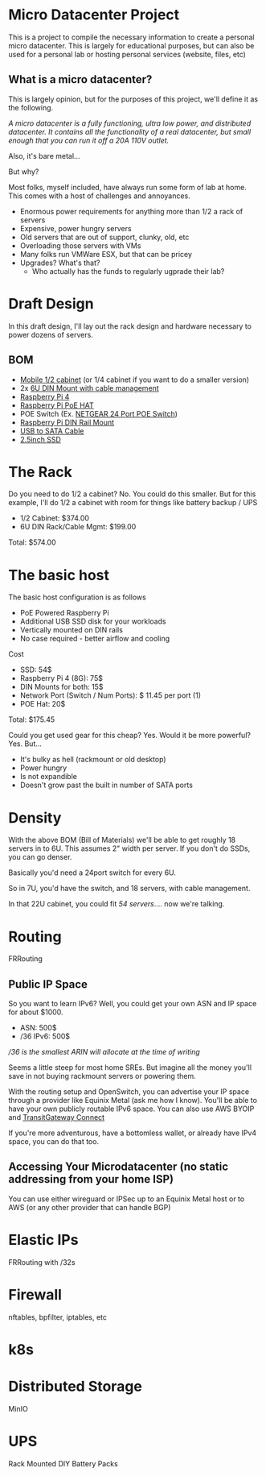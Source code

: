 # Micro Datacenter Project
This is a project to compile the necessary information to create a personal micro datacenter. This is largely for educational purposes, but can also be used for a personal lab or hosting personal services (website, files, etc)

## What is a micro datacenter?
This is largely opinion, but for the purposes of this project, we'll define it as the following.

_A micro datacenter is a fully functioning, ultra low power, and distributed datacenter. It contains all the functionality of a real datacenter, but small enough that you can run it off a 20A 110V outlet._

Also, it's bare metal...

But why? 

Most folks, myself included, have always run some form of lab at home. This comes with a host of challenges and annoyances.
- Enormous power requirements for anything more than 1/2 a rack of servers
- Expensive, power hungry servers
- Old servers that are out of support, clunky, old, etc
- Overloading those servers with VMs
- Many folks run VMWare ESX, but that can be pricey
- Upgrades? What's that? 
  - Who actually has the funds to regularly ugprade their lab?

# Draft Design
In this draft design, I'll lay out the rack design and hardware necessary to power dozens of servers. 

## BOM
- [Mobile 1/2 cabinet](https://www.amazon.com/NavePoint-Server-Cabinet-Casters-Shelves/dp/B01I48EJOW/) (or 1/4 cabinet if you want to do a smaller version)
- 2x [6U DIN Mount with cable management](https://www.amazon.com/Rackmount-Din-Rail-Panel-6U/dp/B00SG3PGWK/)
- [Raspberry Pi 4](https://www.adafruit.com/product/4564)
- [Raspberry Pi PoE HAT](https://www.raspberrypi.org/products/poe-hat/)
- POE Switch (Ex. [NETGEAR 24 Port POE Switch](https://www.amazon.com/NETGEAR-24-Port-Gigabit-Ethernet-Unmanaged/dp/B07Z8P4ZPW/))
- [Raspberry Pi DIN Rail Mount](https://shop.inux3d.com/en/home/50-terrapi-d-din-rail-terrapi-modular-system-for-raspberry-pi.html)
- [USB to SATA Cable](https://shop.inux3d.com/en/home/28-55-25-sata-to-usb-adapter-with-cable-for-ssd-and-hard-drive-usb-30-sata-iii-black.html#/11-color-black)
- [2.5inch SSD](https://www.amazon.com/Samsung-500GB-Internal-MZ-76E500B-AM/dp/B0781Z7Y3S/)

# The Rack
Do you need to do 1/2 a cabinet? No. You could do this smaller. But for this example, I'll do 1/2 a cabinet with room for things like battery backup / UPS

- 1/2 Cabinet: $374.00
- 6U DIN Rack/Cable Mgmt: $199.00

Total: $574.00

# The basic host
The basic host configuration is as follows
- PoE Powered Raspberry Pi
- Additional USB SSD disk for your workloads
- Vertically mounted on DIN rails
- No case required - better airflow and cooling

Cost
- SSD: 54$
- Raspberry Pi 4 (8G): 75$
- DIN Mounts for both: 15$
- Network Port (Switch / Num Ports): $ 11.45 per port (1)
- POE Hat: 20$

Total: $175.45

Could you get used gear for this cheap? Yes. Would it be more powerful? Yes. But...
- It's bulky as hell (rackmount or old desktop)
- Power hungry
- Is not expandible
- Doesn't grow past the built in number of SATA ports

# Density
With the above BOM (Bill of Materials) we'll be able to get roughly 18 servers in to 6U. This assumes 2" width per server. If you don't do SSDs, you can go denser. 

Basically you'd need a 24port switch for every 6U. 

So in 7U, you'd have the switch, and 18 servers, with cable management. 

In that 22U cabinet, you could fit *54 servers*.... now we're talking.

# Routing
FRRouting

## Public IP Space 
So you want to learn IPv6? Well, you could get your own ASN and IP space for about $1000.
- ASN: 500$
- /36 IPv6: 500$

_/36 is the smallest ARIN will allocate at the time of writing_

Seems a little steep for most home SREs. But imagine all the money you'll save in not buying rackmount servers or powering them. 

With the routing setup and OpenSwitch, you can advertise your IP space through a provider like Equinix Metal (ask me how I know). You'll be able to have your own publicly routable IPv6 space. You can also use AWS BYOIP and [TransitGateway Connect](https://aws.amazon.com/about-aws/whats-new/2020/12/introducing-aws-transit-gateway-connect-to-simplify-sd-wan-branch-connectivity/)

If you're more adventurous, have a bottomless wallet, or already have IPv4 space, you can do that too. 

## Accessing Your Microdatacenter (no static addressing from your home ISP)
You can use either wireguard or IPSec up to an Equinix Metal host or to AWS (or any other provider that can handle BGP)

# Elastic IPs
FRRouting with /32s

# Firewall
nftables, bpfilter, iptables, etc

# k8s

# Distributed Storage
MinIO

# UPS
Rack Mounted DIY Battery Packs
